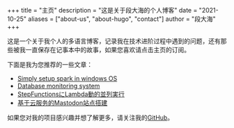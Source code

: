 +++
title = "主页"
description = "这是关于段大海的个人博客"
date = "2021-10-25"
aliases = ["about-us", "about-hugo", "contact"]
author = "段大海"
+++

这是一个关于我个人的多语言博客，记录我在技术进阶过程中遇到的问题，还有那些被我一直保存在记事本中的故事，如果您喜欢请点击主页的订阅。

下面是我为您推荐的一些文章：

* [Simply setup spark in windows OS](https://duandahai.com/posts/en/20221028-setup-spark-in-windows/)
* [Database monitoring system](https://duandahai.com/posts/en/20210607-real-time-monitoring-db/)
* [StepFunctionsにLambda動的並列実行](https://duandahai.com/ja/posts/jp/20211027-aws-stepfunctions-map-state/)
* [基于云服务的Mastodon站点搭建](https://duandahai.com/zh-cn/posts/zh/20221125-mastodon-site-create.zh-cn/)


如果您对我的项目感兴趣并想了解更多，请关注我的[GitHub](https://github.com/vekee)。
